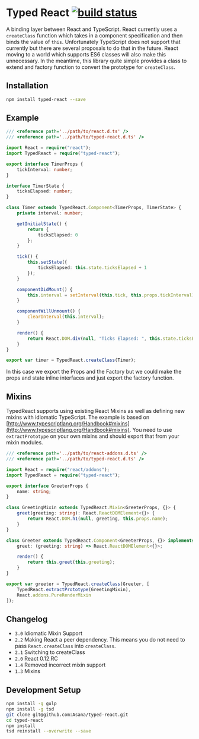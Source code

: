 # Typed React [![build status](http://img.shields.io/travis/Asana/typed-react.svg?style=flat-square)](https://travis-ci.org/Asana/typed-react)

A binding layer between React and TypeScript. React currently uses a `createClass` function which takes in a component specification and then binds the value of `this`. Unfortunately TypeScript does not support that currently but there are several proposals to do that in the future. React moving to a world which supports ES6 classes will also make this unnecessary. In the meantime, this library quite simple provides a class to extend and factory function to convert the prototype for `createClass`.

## Installation

```sh
npm install typed-react --save
```

## Example

```ts
/// <reference path='../path/to/react.d.ts' />
/// <reference path='../path/to/typed-react.d.ts' />

import React = require("react");
import TypedReact = require("typed-react");

export interface TimerProps {
    tickInterval: number;
}

interface TimerState {
    ticksElapsed: number;
}

class Timer extends TypedReact.Component<TimerProps, TimerState> {
    private interval: number;

    getInitialState() {
        return {
            ticksElapsed: 0
        };
    }

    tick() {
        this.setState({
            ticksElapsed: this.state.ticksElapsed + 1
        });
    }

    componentDidMount() {
        this.interval = setInterval(this.tick, this.props.tickInterval);
    }

    componentWillUnmount() {
        clearInterval(this.interval);
    }

    render() {
        return React.DOM.div(null, "Ticks Elapsed: ", this.state.ticksElapsed);
    }
}

export var timer = TypedReact.createClass(Timer);
```

In this case we export the Props and the Factory but we could make the props and state inline interfaces and just export the factory function.

## Mixins

TypedReact supports using existing React Mixins as well as defining new mixins with idiomatic TypeScript. The example is based on [http://www.typescriptlang.org/Handbook#mixins](http://www.typescriptlang.org/Handbook#mixins). You need to use `extractPrototype` on your own mixins and should export that from your mixin modules.

```ts
/// <reference path='../path/to/react-addons.d.ts' />
/// <reference path='../path/to/typed-react.d.ts' />

import React = require("react/addons");
import TypedReact = require("typed-react");

export interface GreeterProps {
    name: string;
}

class GreetingMixin extends TypedReact.Mixin<GreeterProps, {}> {
    greet(greeting: string): React.ReactDOMElement<{}> {
        return React.DOM.h1(null, greeting, this.props.name);
    }
}

class Greeter extends TypedReact.Component<GreeterProps, {}> implements HelperMixin {
    greet: (greeting: string) => React.ReactDOMElement<{}>;

    render() {
        return this.greet(this.greeting);
    }
}

export var greeter = TypedReact.createClass(Greeter, [
    TypedReact.extractPrototype(GreetingMixin),
    React.addons.PureRenderMixin
]);
```

## Changelog

- `3.0` Idiomatic Mixin Support
- `2.2` Making React a peer dependency. This means you do not need to pass `React.createClass` into `createClass`.
- `2.1` Switching to createClass
- `2.0` React 0.12.RC
- `1.4` Removed incorrect mixin support
- `1.3` Mixins

## Development Setup

```sh
npm install -g gulp
npm install -g tsd
git clone git@github.com:Asana/typed-react.git
cd typed-react
npm install
tsd reinstall --overwrite --save
```
